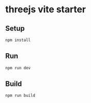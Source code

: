 # threejs vite starter

## Setup

```bash
npm install
```

## Run

```bash
npm run dev
```

## Build

```bash
npm run build
```
